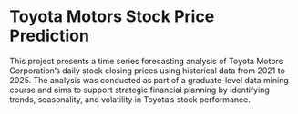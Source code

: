 # Toyota Motors Stock Price Prediction 
This project presents a time series forecasting analysis of Toyota Motors Corporation’s daily stock closing prices using historical data from 2021 to 2025. The analysis was conducted as part of a graduate-level data mining course and aims to support strategic financial planning by identifying trends, seasonality, and volatility in Toyota’s stock performance.
